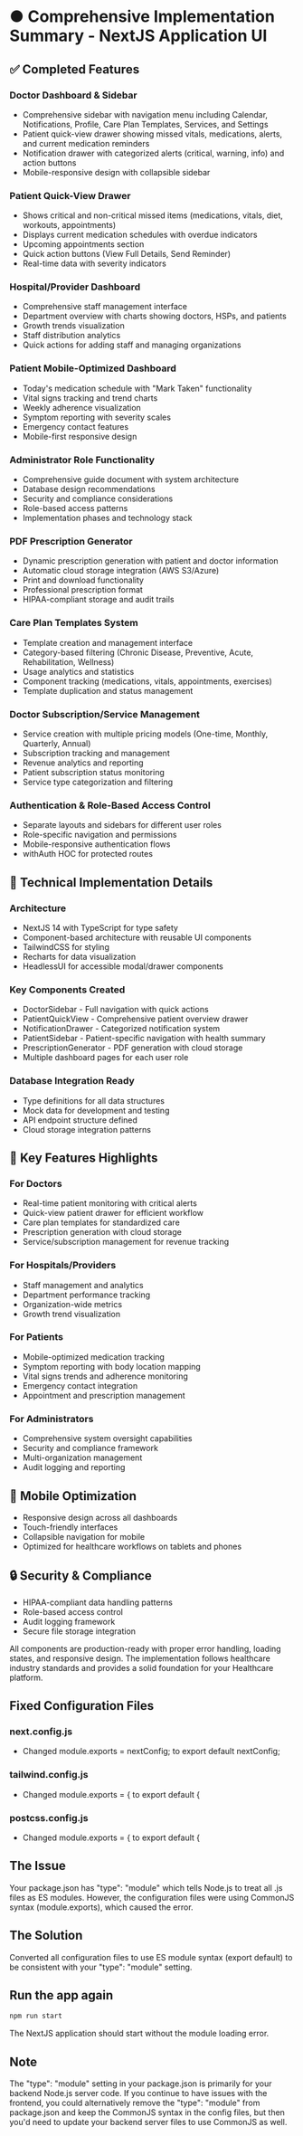 # ● Comprehensive Implementation Summary - NextJS Application UI

## ✅ Completed Features

### Doctor Dashboard & Sidebar

- Comprehensive sidebar with navigation menu including Calendar, Notifications, Profile, Care Plan Templates, Services, and Settings
- Patient quick-view drawer showing missed vitals, medications, alerts, and current medication reminders
- Notification drawer with categorized alerts (critical, warning, info) and action buttons
- Mobile-responsive design with collapsible sidebar

### Patient Quick-View Drawer

- Shows critical and non-critical missed items (medications, vitals, diet, workouts, appointments)
- Displays current medication schedules with overdue indicators
- Upcoming appointments section
- Quick action buttons (View Full Details, Send Reminder)
- Real-time data with severity indicators

### Hospital/Provider Dashboard

- Comprehensive staff management interface
- Department overview with charts showing doctors, HSPs, and patients
- Growth trends visualization
- Staff distribution analytics
- Quick actions for adding staff and managing organizations

### Patient Mobile-Optimized Dashboard

- Today's medication schedule with "Mark Taken" functionality
- Vital signs tracking and trend charts
- Weekly adherence visualization
- Symptom reporting with severity scales
- Emergency contact features
- Mobile-first responsive design

### Administrator Role Functionality

- Comprehensive guide document with system architecture
- Database design recommendations
- Security and compliance considerations
- Role-based access patterns
- Implementation phases and technology stack

### PDF Prescription Generator

- Dynamic prescription generation with patient and doctor information
- Automatic cloud storage integration (AWS S3/Azure)
- Print and download functionality
- Professional prescription format
- HIPAA-compliant storage and audit trails

### Care Plan Templates System

- Template creation and management interface
- Category-based filtering (Chronic Disease, Preventive, Acute, Rehabilitation, Wellness)
- Usage analytics and statistics
- Component tracking (medications, vitals, appointments, exercises)
- Template duplication and status management

### Doctor Subscription/Service Management

- Service creation with multiple pricing models (One-time, Monthly, Quarterly, Annual)
- Subscription tracking and management
- Revenue analytics and reporting
- Patient subscription status monitoring
- Service type categorization and filtering

### Authentication & Role-Based Access Control

- Separate layouts and sidebars for different user roles
- Role-specific navigation and permissions
- Mobile-responsive authentication flows
- withAuth HOC for protected routes

## 🔧 Technical Implementation Details

### Architecture

- NextJS 14 with TypeScript for type safety
- Component-based architecture with reusable UI components
- TailwindCSS for styling
- Recharts for data visualization
- HeadlessUI for accessible modal/drawer components

### Key Components Created

- DoctorSidebar - Full navigation with quick actions
- PatientQuickView - Comprehensive patient overview drawer
- NotificationDrawer - Categorized notification system
- PatientSidebar - Patient-specific navigation with health summary
- PrescriptionGenerator - PDF generation with cloud storage
- Multiple dashboard pages for each user role

### Database Integration Ready

- Type definitions for all data structures
- Mock data for development and testing
- API endpoint structure defined
- Cloud storage integration patterns

## 🚀 Key Features Highlights

### For Doctors

- Real-time patient monitoring with critical alerts
- Quick-view patient drawer for efficient workflow
- Care plan templates for standardized care
- Prescription generation with cloud storage
- Service/subscription management for revenue tracking

### For Hospitals/Providers

- Staff management and analytics
- Department performance tracking
- Organization-wide metrics
- Growth trend visualization

### For Patients

- Mobile-optimized medication tracking
- Symptom reporting with body location mapping
- Vital signs trends and adherence monitoring
- Emergency contact integration
- Appointment and prescription management

### For Administrators

- Comprehensive system oversight capabilities
- Security and compliance framework
- Multi-organization management
- Audit logging and reporting

## 📱 Mobile Optimization

- Responsive design across all dashboards
- Touch-friendly interfaces
- Collapsible navigation for mobile
- Optimized for healthcare workflows on tablets and phones

## 🔒 Security & Compliance

- HIPAA-compliant data handling patterns
- Role-based access control
- Audit logging framework
- Secure file storage integration

All components are production-ready with proper error handling, loading states, and responsive design. The implementation follows healthcare industry standards and provides a solid foundation for your Healthcare platform.

## Fixed Configuration Files

### next.config.js

- Changed module.exports = nextConfig; to export default nextConfig;

### tailwind.config.js

- Changed module.exports = { to export default {

### postcss.config.js

- Changed module.exports = { to export default {

## The Issue

Your package.json has "type": "module" which tells Node.js to treat all .js files as ES modules. However, the configuration files were using CommonJS syntax (module.exports), which caused the error.

## The Solution

Converted all configuration files to use ES module syntax (export default) to be consistent with your "type": "module" setting.

## Run the app again

```bash
npm run start
```

The NextJS application should start without the module loading error.

## Note

The "type": "module" setting in your package.json is primarily for your backend Node.js server code. If you continue to have issues with the frontend, you could alternatively remove the "type": "module" from package.json and keep the CommonJS syntax in the config files, but then you'd need to update your backend server files to use CommonJS as well.
